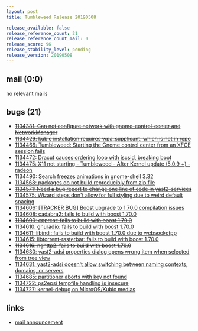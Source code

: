 ```yaml
---
layout: post
title: Tumbleweed Release 20190508

release_available: false
release_reference_count: 21
release_reference_count_mail: 0
release_score: 96
release_stability_level: pending
release_version: 20190508
---
```


## mail (0:0)

no relevant mails

## bugs (21)

<!--more-->

- ~~[1134381: Can not configure network with gnome-control-center and NetworkManager](https://bugzilla.opensuse.org/show_bug.cgi?id=1134381)~~
- ~~[1134429: kubic installation requires wpa_supplicant, which is not in repo](https://bugzilla.opensuse.org/show_bug.cgi?id=1134429)~~
- [1134466: Tumbleweed: Starting the Gnome control center from an XFCE session fails](https://bugzilla.opensuse.org/show_bug.cgi?id=1134466)
- [1134472: Dracut causes ordering loop with iscsid, breaking boot](https://bugzilla.opensuse.org/show_bug.cgi?id=1134472)
- [1134475: X11 not starting - Tumbleweed - After Kernel update (5.0.9 +) - radeon](https://bugzilla.opensuse.org/show_bug.cgi?id=1134475)
- [1134490: Search freezes animations in gnome-shell 3.32](https://bugzilla.opensuse.org/show_bug.cgi?id=1134490)
- [1134568: packages do not build reproducibly from zip file](https://bugzilla.opensuse.org/show_bug.cgi?id=1134568)
- ~~[1134571: Need a bug report to change one line of code in yast2-services](https://bugzilla.opensuse.org/show_bug.cgi?id=1134571)~~
- [1134575: Wizard steps don't allow for full styling due to weird default spacing](https://bugzilla.opensuse.org/show_bug.cgi?id=1134575)
- [1134606: \[TRACKER BUG\] Boost upgrade to 1.70.0 compilation issues](https://bugzilla.opensuse.org/show_bug.cgi?id=1134606)
- [1134608: cadabra2: fails to build with boost 1.70.0](https://bugzilla.opensuse.org/show_bug.cgi?id=1134608)
- ~~[1134609: cpprest: fails to build with boost 1.70.0](https://bugzilla.opensuse.org/show_bug.cgi?id=1134609)~~
- [1134610: gnuradio: fails to build with boost 1.70.0](https://bugzilla.opensuse.org/show_bug.cgi?id=1134610)
- ~~[1134611: libindi: fails to build with boost 1.70.0 due to websocketpp](https://bugzilla.opensuse.org/show_bug.cgi?id=1134611)~~
- [1134615: libtorrent-rasterbar: fails to build with boost 1.70.0](https://bugzilla.opensuse.org/show_bug.cgi?id=1134615)
- ~~[1134616: nghttp2: fails to build with boost 1.70.0](https://bugzilla.opensuse.org/show_bug.cgi?id=1134616)~~
- [1134630: yast2-adsi properties dialog opens wrong item when selected from tree view](https://bugzilla.opensuse.org/show_bug.cgi?id=1134630)
- [1134631: yast2-adsi doesn't allow switching between naming contexts, domains, or servers](https://bugzilla.opensuse.org/show_bug.cgi?id=1134631)
- [1134685: partitioner aborts with key not found](https://bugzilla.opensuse.org/show_bug.cgi?id=1134685)
- [1134722: ps2epsi tempfile handling is insecure](https://bugzilla.opensuse.org/show_bug.cgi?id=1134722)
- [1134727: kernel-debug on MicroOS/Kubic medias](https://bugzilla.opensuse.org/show_bug.cgi?id=1134727)



## links

- [mail announcement](https://lists.opensuse.org/opensuse-factory/2019-05/msg00090.html)
